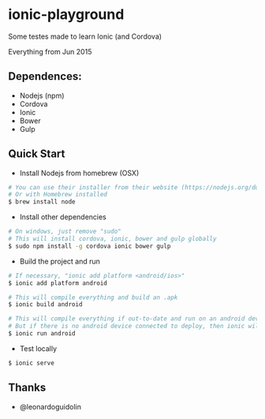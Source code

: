 # ionic-playground

Some testes made to learn Ionic (and Cordova)

Everything from Jun 2015


## Dependences:

* Nodejs (npm)
* Cordova
* Ionic
* Bower
* Gulp


## Quick Start

* Install Nodejs from homebrew (OSX)
```sh
# You can use their installer from their website (https://nodejs.org/download/)
# Or with Homebrew installed
$ brew install node
```

* Install other dependencies
```sh
# On windows, just remove "sudo"
# This will install cordova, ionic, bower and gulp globally
$ sudo npm install -g cordova ionic bower gulp
```

* Build the project and run
```sh
# If necessary, "ionic add platform <android/ios>"
$ ionic add platform android

# This will compile everything and build an .apk
$ ionic build android

# This will compile everything if out-to-date and run on an android device
# But if there is no android device connected to deploy, then ionic will run on emulator
$ ionic run android
```

* Test locally
```sh
$ ionic serve
```


## Thanks

- @leonardoguidolin

